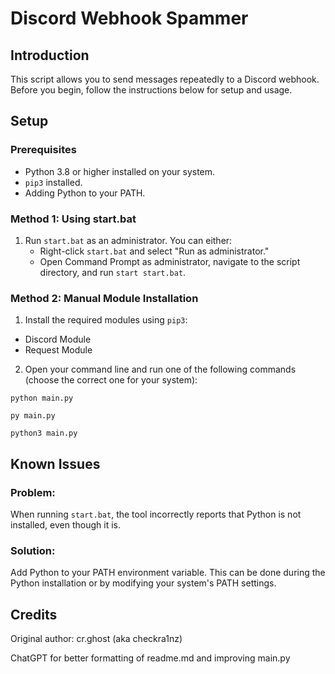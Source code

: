 # Discord Webhook Spammer

## Introduction
This script allows you to send messages repeatedly to a Discord webhook. Before you begin, follow the instructions below for setup and usage.

## Setup

### Prerequisites
- Python 3.8 or higher installed on your system.
- `pip3` installed.
- Adding Python to your PATH.

### Method 1: Using start.bat
1. Run `start.bat` as an administrator. You can either:
   - Right-click `start.bat` and select "Run as administrator."
   - Open Command Prompt as administrator, navigate to the script directory, and run `start start.bat`.

### Method 2: Manual Module Installation
1. Install the required modules using `pip3`:
- Discord Module
- Request Module

2. Open your command line and run one of the following commands (choose the correct one for your system):

`python main.py`

`py main.py`

`python3 main.py`


## Known Issues

### Problem:
When running `start.bat`, the tool incorrectly reports that Python is not installed, even though it is.

### Solution:
Add Python to your PATH environment variable. This can be done during the Python installation or by modifying your system's PATH settings.

## Credits
Original author: cr.ghost (aka checkra1nz)

ChatGPT for better formatting of readme.md and improving main.py
